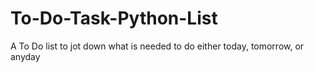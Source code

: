 # To-Do-Task-Python-List
A To Do list to jot down what is needed to do either today, tomorrow, or anyday
